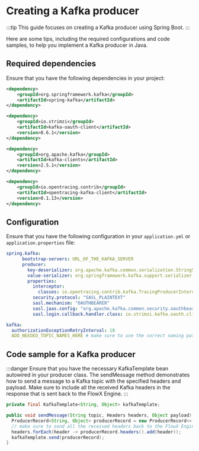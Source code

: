 # Creating a Kafka producer 

:::tip
This guide focuses on creating a Kafka producer using Spring Boot.
:::

Here are some tips, including the required configurations and code samples, to help you implement a Kafka producer in Java.

## Required dependencies

Ensure that you have the following dependencies in your project:

```xml
<dependency>
    <groupId>org.springframework.kafka</groupId>
    <artifactId>spring-kafka</artifactId>
</dependency>

<dependency>
    <groupId>io.strimzi</groupId>
    <artifactId>kafka-oauth-client</artifactId>
    <version>0.6.1</version>
</dependency>

<dependency>
    <groupId>org.apache.kafka</groupId>
    <artifactId>kafka-clients</artifactId>
    <version>2.5.1</version>
</dependency>

<dependency>
    <groupId>io.opentracing.contrib</groupId>
    <artifactId>opentracing-kafka-client</artifactId>
    <version>0.1.13</version>
</dependency>
```

## Configuration

Ensure that you have the following configuration in your `application.yml` or `application.properties` file:

```yaml
spring.kafka:
      bootstrap-servers: URL_OF_THE_KAFKA_SERVER
      producer:
        key-deserializer: org.apache.kafka.common.serialization.StringSerializer
        value-serializer: org.springframework.kafka.support.serializer.JsonSerializer
        properties:
          interceptor:
            classes: io.opentracing.contrib.kafka.TracingProducerInterceptor
          security.protocol: "SASL_PLAINTEXT"
          sasl.mechanism: "OAUTHBEARER"
          sasl.jaas.config: "org.apache.kafka.common.security.oauthbearer.OAuthBearerLoginModule required ;"
          sasl.login.callback.handler.class: io.strimzi.kafka.oauth.client.JaasClientOauthLoginCallbackHandler

kafka:
  authorizationExceptionRetryInterval: 10
  ADD_NEEDED_TOPIC_NAMES_HERE # make sure to use the correct naming pattern for topics used to send data to the FlowX Engine
```

## Code sample for a Kafka producer

:::danger
Ensure that you have the necessary KafkaTemplate bean autowired in your producer class. The sendMessage method demonstrates how to send a message to a Kafka topic with the specified headers and payload. Make sure to include all the received Kafka headers in the response that is sent back to the FlowX Engine.
:::

```java
private final KafkaTemplate<String, Object> kafkaTemplate;

public void sendMessage(String topic, Headers headers, Object payload) {
  ProducerRecord<String, Object> producerRecord = new ProducerRecord<>(topic, payload);
  // make sure to send all the received headers back to the FlowX Engine
  headers.forEach(header -> producerRecord.headers().add(header));
  kafkaTemplate.send(producerRecord);
}
```